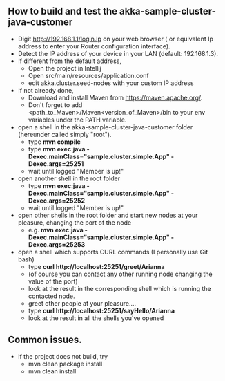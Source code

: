 ## How to build and test the akka-sample-cluster-java-customer
- Digit http://192.168.1.1/login.lp on your web browser ( or equivalent Ip address to enter your Router configuration interface).
- Detect the IP address of your device in your LAN (default: 192.168.1.3).
- If different from the default address, 
    - Open the project in Intellij
    - Open src/main/resources/application.conf
    - edit akka.cluster.seed-nodes with your custom IP address
- If not already done,
    - Download and install Maven from https://maven.apache.org/.
    - Don't forget to add  <path_to_Maven>/Maven<version_of_Maven>/bin  to your env variables under the PATH variable.
- open a shell in the akka-sample-cluster-java-customer folder (hereunder called simply "root").
    - type **mvn compile**
    - type **mvn exec:java -Dexec.mainClass="sample.cluster.simple.App" -Dexec.args=25251**
    - wait until logged "Member is up!"
- open another shell in the root folder
    - type **mvn exec:java -Dexec.mainClass="sample.cluster.simple.App" -Dexec.args=25252**
    - wait until logged "Member is up!"
- open other shells in the root folder and start new nodes at your pleasure, changing the port of the node
    - e.g. **mvn exec:java -Dexec.mainClass="sample.cluster.simple.App" -Dexec.args=25253**
- open a shell which supports CURL commands (I personally use Git bash)
    - type **curl http://localhost:25251/greet/Arianna**
    - (of course you can contact any other running node changing the value of the port)
    - look at the result in the corresponding shell which is running the contacted node.
    - greet other people at your pleasure....
    - type **curl http://localhost:25251/sayHello/Arianna**
    - look at the result in all the shells you've opened
    


## Common issues.
- if the project does not build, try
    - mvn clean package install
    - mvn clean install

